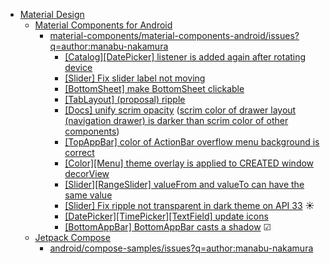 - [Material Design](https://m3.material.io/)
  - [Material Components for Android](https://github.com/material-components/material-components-android)
    - [material-components/material-components-android/issues?q=author:manabu-nakamura](https://github.com/material-components/material-components-android/issues?q=author%3Amanabu-nakamura)
      - [[Catalog][DatePicker] listener is added again after rotating device](https://github.com/material-components/material-components-android/pull/4499)
      - [[Slider] Fix slider label not moving](https://github.com/material-components/material-components-android/pull/4364)
      - [[BottomSheet] make BottomSheet clickable](https://github.com/material-components/material-components-android/pull/4351)
      - [[TabLayout] (proposal) ripple](https://github.com/material-components/material-components-android/pull/4296)
      - [[Docs] unify scrim opacity](https://github.com/material-components/material-components-android/issues/4295) ([scrim color of drawer layout (navigation drawer) is darker than scrim color of other components](https://issuetracker.google.com/issues/365245820))
      - [[TopAppBar] color of ActionBar overflow menu background is correct](https://github.com/material-components/material-components-android/pull/4284)
      - [[Color][Menu] theme overlay is applied to CREATED window decorView](https://github.com/material-components/material-components-android/pull/4278)
      - [[Slider][RangeSlider] valueFrom and valueTo can have the same value](https://github.com/material-components/material-components-android/pull/4257)
      - [[Slider] Fix ripple not transparent in dark theme on API 33](https://github.com/material-components/material-components-android/pull/4035) ☀
      - [[DatePicker][TimePicker][TextField] update icons](https://github.com/material-components/material-components-android/pull/4004)
      - [[BottomAppBar] BottomAppBar casts a shadow](https://github.com/material-components/material-components-android/issues/2953) ☑
  - [Jetpack Compose](https://developer.android.com/compose)
    - [android/compose-samples/issues?q=author:manabu-nakamura](https://github.com/android/compose-samples/issues?q=author%3Amanabu-nakamura)

<!--
## Hi there 👋

**manabu-nakamura/manabu-nakamura** is a ✨ _special_ ✨ repository because its `README.md` (this file) appears on your GitHub profile.

Here are some ideas to get you started:

- 🔭 I’m currently working on ...
- 🌱 I’m currently learning ...
- 👯 I’m looking to collaborate on ...
- 🤔 I’m looking for help with ...
- 💬 Ask me about ...
- 📫 How to reach me: ...
- 😄 Pronouns: ...
- ⚡ Fun fact: ...
-->
